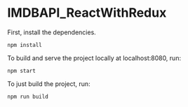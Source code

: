 # IMDBAPI_ReactWithRedux
First, install the dependencies.

```
npm install
```

To build and serve the project locally at localhost:8080, run:

```
npm start
```

To just build the project, run:

```
npm run build
```

